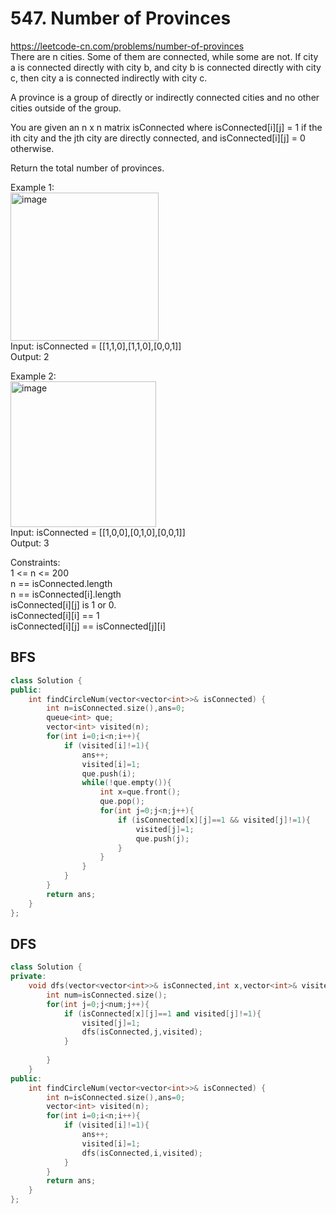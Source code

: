 # 547. Number of Provinces
https://leetcode-cn.com/problems/number-of-provinces  
There are n cities. Some of them are connected, while some are not. If city a is connected directly with city b, and city b is connected directly with city c, then city a is connected indirectly with city c.

A province is a group of directly or indirectly connected cities and no other cities outside of the group.

You are given an n x n matrix isConnected where isConnected[i][j] = 1 if the ith city and the jth city are directly connected, and isConnected[i][j] = 0 otherwise.

Return the total number of provinces.


Example 1:  
<img width="237" alt="image" src="https://user-images.githubusercontent.com/60777462/153696564-314ee26f-78a9-4a48-ad08-dc0b5dbfc3f9.png">  
Input: isConnected = [[1,1,0],[1,1,0],[0,0,1]]  
Output: 2  

Example 2:   
<img width="233" alt="image" src="https://user-images.githubusercontent.com/60777462/153696577-1bc96088-2f98-4768-b60a-8681bcb875d3.png">  
Input: isConnected = [[1,0,0],[0,1,0],[0,0,1]]  
Output: 3   

Constraints:  
1 <= n <= 200  
n == isConnected.length  
n == isConnected[i].length  
isConnected[i][j] is 1 or 0.  
isConnected[i][i] == 1  
isConnected[i][j] == isConnected[j][i]   

## BFS
``` cpp
class Solution {
public:
    int findCircleNum(vector<vector<int>>& isConnected) {
        int n=isConnected.size(),ans=0;
        queue<int> que;
        vector<int> visited(n);
        for(int i=0;i<n;i++){
            if (visited[i]!=1){
                ans++;
                visited[i]=1;
                que.push(i);
                while(!que.empty()){
                    int x=que.front();
                    que.pop();
                    for(int j=0;j<n;j++){
                        if (isConnected[x][j]==1 && visited[j]!=1){
                            visited[j]=1;
                            que.push(j);
                        }
                    }
                }
            }
        }
        return ans;
    }
};
```

## DFS
``` cpp
class Solution {
private:
    void dfs(vector<vector<int>>& isConnected,int x,vector<int>& visited){
        int num=isConnected.size();
        for(int j=0;j<num;j++){
            if (isConnected[x][j]==1 and visited[j]!=1){
                visited[j]=1;
                dfs(isConnected,j,visited);
            }
            
        }
    }
public:
    int findCircleNum(vector<vector<int>>& isConnected) {
        int n=isConnected.size(),ans=0;
        vector<int> visited(n);
        for(int i=0;i<n;i++){
            if (visited[i]!=1){
                ans++;
                visited[i]=1;
                dfs(isConnected,i,visited);
            }
        }
        return ans;
    }
};
```
